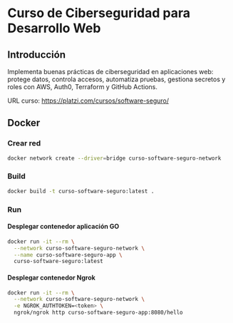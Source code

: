 # Curso de Ciberseguridad para Desarrollo Web

## Introducción

Implementa buenas prácticas de ciberseguridad en aplicaciones web: protege datos, controla accesos, automatiza pruebas, gestiona secretos y roles con AWS, Auth0, Terraform y GitHub Actions.

URL curso: <https://platzi.com/cursos/software-seguro/>

## Docker

### Crear red

```bash
docker network create --driver=bridge curso-software-seguro-network
```

### Build

```bash
docker build -t curso-software-seguro:latest .
```

### Run

#### Desplegar contenedor aplicación GO

```bash
docker run -it --rm \
  --network curso-software-seguro-network \
  --name curso-software-seguro-app \
  curso-software-seguro:latest
```

#### Desplegar contenedor Ngrok

```bash
docker run -it --rm \
  --network curso-software-seguro-network \
  -e NGROK_AUTHTOKEN=<token> \
  ngrok/ngrok http curso-software-seguro-app:8080/hello
```
